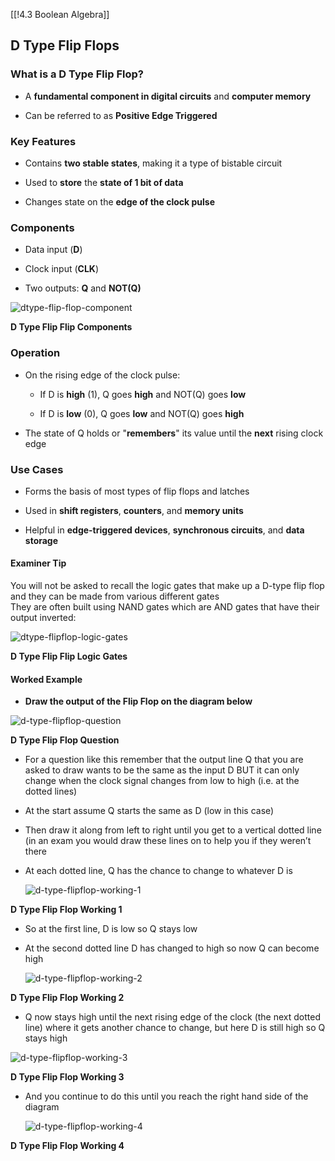 [[!4.3 Boolean Algebra]]

## D Type Flip Flops

### What is a D Type Flip Flop?

- A **fundamental component in digital circuits** and **computer memory**
    
- Can be referred to as **Positive Edge Triggered**
    

### Key Features

- Contains **two stable states**, making it a type of bistable circuit
    
- Used to **store** the **state of 1 bit of data**
    
- Changes state on the **edge of the clock pulse**
    

### Components

- Data input (**D**)
    
- Clock input (**CLK**)
    
- Two outputs: **Q** and **NOT(Q)**
    

![dtype-flip-flop-component](https://cdn.savemyexams.com/cdn-cgi/image/f=auto,width=3840/https://cdn.savemyexams.com/uploads/2024/01/dtype-flip-flop-component.png)

**D Type Flip Flip Components**

### Operation

- On the rising edge of the clock pulse:
    
    - If D is **high** (1), Q goes **high** and NOT(Q) goes **low**
        
    - If D is **low** (0), Q goes **low** and NOT(Q) goes **high**
        
- The state of Q holds or "**remembers**" its value until the **next** rising clock edge
    

### Use Cases

- Forms the basis of most types of flip flops and latches
    
- Used in **shift registers**, **counters**, and **memory units**
    
- Helpful in **edge-triggered devices**, **synchronous circuits**, and **data storage**
    

#### Examiner Tip

You will not be asked to recall the logic gates that make up a D-type flip flop and they can be made from various different gates  
They are often built using NAND gates which are AND gates that have their output inverted:

![dtype-flipflop-logic-gates](https://cdn.savemyexams.com/cdn-cgi/image/f=auto,width=3840/https://cdn.savemyexams.com/uploads/2024/01/dtype-flipflop-logic-gates.png)

  
**D Type Flip Flip Logic Gates**

#### Worked Example

- **Draw the output of the Flip Flop on the diagram below**
    

![d-type-flipflop-question](https://cdn.savemyexams.com/cdn-cgi/image/f=auto,width=3840/https://cdn.savemyexams.com/uploads/2024/01/d-type-flipflop-question.png)

**D Type Flip Flop Question**

- For a question like this remember that the output line Q that you are asked to draw wants to be the same as the input D BUT it can only change when the clock signal changes from low to high (i.e. at the dotted lines)
    
- At the start assume Q starts the same as D (low in this case)
    
- Then draw it along from left to right until you get to a vertical dotted line (in an exam you would draw these lines on to help you if they weren’t there
    
- At each dotted line, Q has the chance to change to whatever D is
    
    ![d-type-flipflop-working-1](https://cdn.savemyexams.com/cdn-cgi/image/f=auto,width=3840/https://cdn.savemyexams.com/uploads/2024/01/d-type-flipflop-working-1.png)
    

**D Type Flip Flop Working 1**

- So at the first line, D is low so Q stays low
    
- At the second dotted line D has changed to high so now Q can become high
    
    ![d-type-flipflop-working-2](https://cdn.savemyexams.com/cdn-cgi/image/f=auto,width=3840/https://cdn.savemyexams.com/uploads/2024/01/d-type-flipflop-working-2.png)
    

**D Type Flip Flop Working 2**

- Q now stays high until the next rising edge of the clock (the next dotted line) where it gets another chance to change, but here D is still high so Q stays high
    

![d-type-flipflop-working-3](https://cdn.savemyexams.com/cdn-cgi/image/f=auto,width=3840/https://cdn.savemyexams.com/uploads/2024/01/d-type-flipflop-working-3.png)

**D Type Flip Flop Working 3**

- And you continue to do this until you reach the right hand side of the diagram
    
    ![d-type-flipflop-working-4](https://cdn.savemyexams.com/cdn-cgi/image/f=auto,width=3840/https://cdn.savemyexams.com/uploads/2024/01/d-type-flipflop-working-4.png)
    

**D Type Flip Flop Working 4**